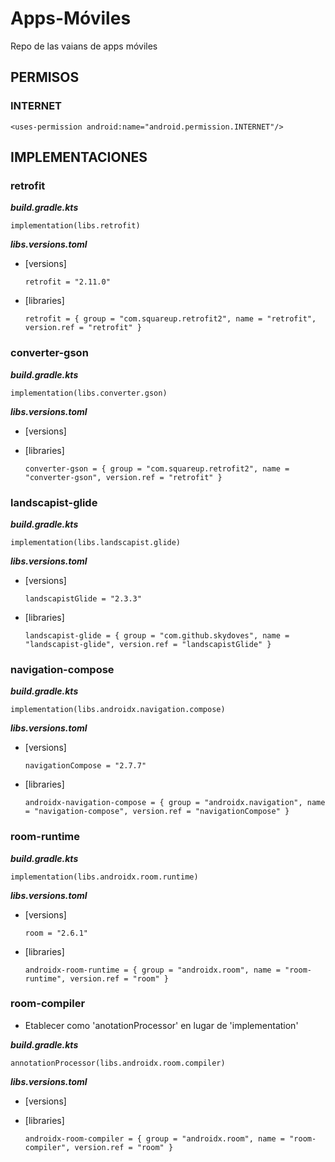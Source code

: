 # Apps-Móviles
Repo de las vaians de apps móviles

## PERMISOS

### INTERNET

`<uses-permission android:name="android.permission.INTERNET"/>`

## IMPLEMENTACIONES

### retrofit

***build.gradle.kts***

`implementation(libs.retrofit)`

***libs.versions.toml***

* [versions]

  `retrofit = "2.11.0"`

* [libraries]

  `retrofit = { group = "com.squareup.retrofit2", name = "retrofit", version.ref = "retrofit" }`

### converter-gson

***build.gradle.kts***

`implementation(libs.converter.gson)`

***libs.versions.toml***

* [versions]

* [libraries]

  `converter-gson = { group = "com.squareup.retrofit2", name = "converter-gson", version.ref = "retrofit" }`

### landscapist-glide

***build.gradle.kts***

`implementation(libs.landscapist.glide)`

***libs.versions.toml***

* [versions]

  `landscapistGlide = "2.3.3"`

* [libraries]

  `landscapist-glide = { group = "com.github.skydoves", name = "landscapist-glide", version.ref = "landscapistGlide" }`

### navigation-compose

***build.gradle.kts***

`implementation(libs.androidx.navigation.compose)`

***libs.versions.toml***

* [versions]

  `navigationCompose = "2.7.7"`

* [libraries]

  `androidx-navigation-compose = { group = "androidx.navigation", name = "navigation-compose", version.ref = "navigationCompose" }`

### room-runtime

***build.gradle.kts***

`implementation(libs.androidx.room.runtime)`

***libs.versions.toml***

* [versions]

  `room = "2.6.1"`

* [libraries]

  `androidx-room-runtime = { group = "androidx.room", name = "room-runtime", version.ref = "room" }`

### room-compiler

* Etablecer como 'anotationProcessor' en lugar de 'implementation'

***build.gradle.kts***

`annotationProcessor(libs.androidx.room.compiler)`

***libs.versions.toml***

* [versions]

* [libraries]

  `androidx-room-compiler = { group = "androidx.room", name = "room-compiler", version.ref = "room" }`
